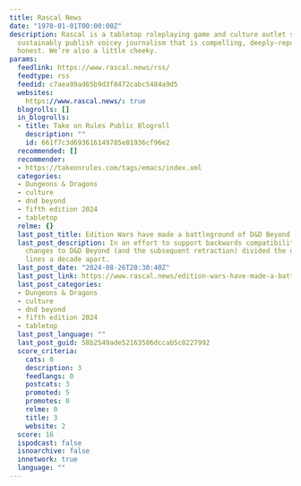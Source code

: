 ```yaml
---
title: Rascal News
date: "1970-01-01T00:00:00Z"
description: Rascal is a tabletop roleplaying game and culture outlet striving to
  sustainably publish voicey journalism that is compelling, deeply-reported, and fearlessly
  honest. We’re also a little cheeky.
params:
  feedlink: https://www.rascal.news/rss/
  feedtype: rss
  feedid: c7aea99ad65b9d3f8472cabc5484a9d5
  websites:
    https://www.rascal.news/: true
  blogrolls: []
  in_blogrolls:
  - title: Take on Rules Public Blogroll
    description: ""
    id: 661f7c3d693616149785e81936cf96e2
  recommended: []
  recommender:
  - https://takeonrules.com/tags/emacs/index.xml
  categories:
  - Dungeons & Dragons
  - culture
  - dnd beyond
  - fifth edition 2024
  - tabletop
  relme: {}
  last_post_title: Edition Wars have made a battleground of D&D Beyond
  last_post_description: In an effort to support backwards compatibility, the proposed
    changes to D&D Beyond (and the subsequent retraction) divided the user base along
    lines a decade apart.
  last_post_date: "2024-08-26T20:30:40Z"
  last_post_link: https://www.rascal.news/edition-wars-have-made-a-battleground-of-dndbeyond-dungeons-dragons-fifth-edition/
  last_post_categories:
  - Dungeons & Dragons
  - culture
  - dnd beyond
  - fifth edition 2024
  - tabletop
  last_post_language: ""
  last_post_guid: 58b2549ade52163586dccab5c0227992
  score_criteria:
    cats: 0
    description: 3
    feedlangs: 0
    postcats: 3
    promoted: 5
    promotes: 0
    relme: 0
    title: 3
    website: 2
  score: 16
  ispodcast: false
  isnoarchive: false
  innetwork: true
  language: ""
---
```

